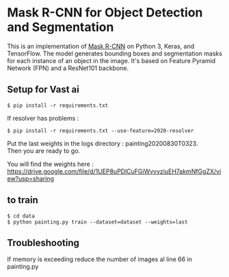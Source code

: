 # Mask R-CNN for Object Detection and Segmentation

This is an implementation of [Mask R-CNN](https://arxiv.org/abs/1703.06870) on Python 3, Keras, and TensorFlow. The model generates bounding boxes and segmentation masks for each instance of an object in the image. It's based on Feature Pyramid Network (FPN) and a ResNet101 backbone.

## Setup for Vast ai
```
$ pip install -r requirements.txt
```
If resolver has problems :
```
$ pip install -r requirements.txt --use-feature=2020-resolver
```
  
Put the last weights in the logs directory : painting20200830T0323.  
Then you are ready to go.
  
You will find the weights here :
https://drive.google.com/file/d/1UEP8uPDlCuFGiWvvyziuEH7akmNfGgZX/view?usp=sharing


## to train
```
$ cd data
$ python painting.py train --dataset=dataset --weights=last
```

## Troubleshooting
If memory is exceeding reduce the number of images al line 66 in painting.py
